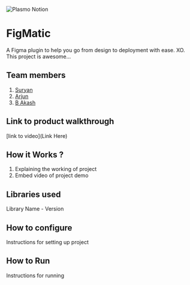 ![Plasmo Notion](https://github.com/TH-Activities/saturday-hack-night-template/assets/64391274/85d3fbb8-aed6-4751-b051-4539df392f1a)


# FigMatic
A Figma plugin to help you go from design to deployment with ease. XO. This project is awesome...
## Team members
1. [Suryan](https://github.com/suryan-s)
2. [Arjun](https://github.com/arjunindia)
3. [B Akash](https://github.com/AkashKannan2003)
## Link to product walkthrough
[link to video](Link Here)
## How it Works ?
1. Explaining the working of project
2. Embed video of project demo
## Libraries used
Library Name - Version
## How to configure
Instructions for setting up project
## How to Run
Instructions for running
